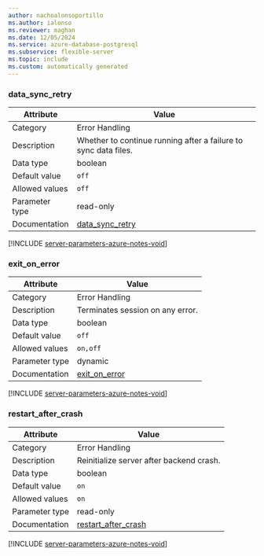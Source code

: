 ```yaml
---
author: nachoalonsoportillo
ms.author: ialonso
ms.reviewer: maghan
ms.date: 12/05/2024
ms.service: azure-database-postgresql
ms.subservice: flexible-server
ms.topic: include
ms.custom: automatically generated
---
```

### data_sync_retry

| Attribute      | Value                                                      |
|----------------|------------------------------------------------------------|
| Category       | Error Handling |
| Description    | Whether to continue running after a failure to sync data files. |
| Data type      | boolean   |
| Default value  | `off`         |
| Allowed values | `off`          |
| Parameter type | read-only      |
| Documentation  | [data_sync_retry](https://www.postgresql.org/docs/11/runtime-config-error-handling.html#GUC-DATA-SYNC-RETRY)         |


[!INCLUDE [server-parameters-azure-notes-void](./server-parameters-azure-notes-void.md)]



### exit_on_error

| Attribute      | Value                                                      |
|----------------|------------------------------------------------------------|
| Category       | Error Handling |
| Description    | Terminates session on any error.                                |
| Data type      | boolean   |
| Default value  | `off`         |
| Allowed values | `on,off`       |
| Parameter type | dynamic        |
| Documentation  | [exit_on_error](https://www.postgresql.org/docs/11/runtime-config-error-handling.html#GUC-EXIT-ON-ERROR)             |


[!INCLUDE [server-parameters-azure-notes-void](./server-parameters-azure-notes-void.md)]



### restart_after_crash

| Attribute      | Value                                                      |
|----------------|------------------------------------------------------------|
| Category       | Error Handling |
| Description    | Reinitialize server after backend crash.                        |
| Data type      | boolean   |
| Default value  | `on`          |
| Allowed values | `on`           |
| Parameter type | read-only      |
| Documentation  | [restart_after_crash](https://www.postgresql.org/docs/11/runtime-config-error-handling.html#GUC-RESTART-AFTER-CRASH) |


[!INCLUDE [server-parameters-azure-notes-void](./server-parameters-azure-notes-void.md)]



